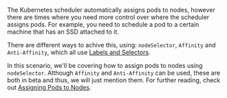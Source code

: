 The Kubernetes scheduler automatically assigns pods to nodes, however there are times where you need more control over where the scheduler assigns pods. For example, you need to schedule a pod to a certain machine that has an SSD attached to it.

There are different ways to achive this, using: `nodeSelector`, `Affinity` and `Anti-Affinity`, which all use [Labels and Selectors](https://kubernetes.io/docs/concepts/overview/working-with-objects/labels/). 

In this scenario, we'll be covering how to assign pods to nodes using `nodeSelector`. Although `Affinity` and `Anti-Affinity` can be used, these are both in beta and thus, we will just mention them. For further reading, check out [Assigning Pods to Nodes](https://kubernetes.io/docs/concepts/configuration/assign-pod-node/).
